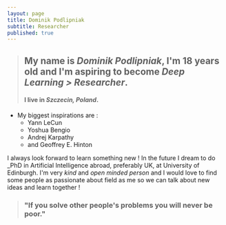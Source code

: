 ```yaml
---
layout: page
title: Dominik Podlipniak
subtitle: Researcher
published: true
---
```


> ## My name is _Dominik Podlipniak_, I'm 18 years old and I'm aspiring to become _Deep Learning   > Researcher_.
>
> #### I live in _Szczecin, Poland_.   

 * My biggest inspirations are : 
	* Yann LeCun
	* Yoshua Bengio
	* Andrej Karpathy
	* and Geoffrey E. Hinton

I always look forward to learn something new ! In the future
I dream to do _PhD in Artificial Intelligence abroad, preferably UK, at University of Edinburgh.
I'm very _kind_ and _open minded
person_ and I would love to find some people as passionate about field as me so we can talk
about new ideas and learn together !

> ### "If you solve other people's problems you will never be poor."
